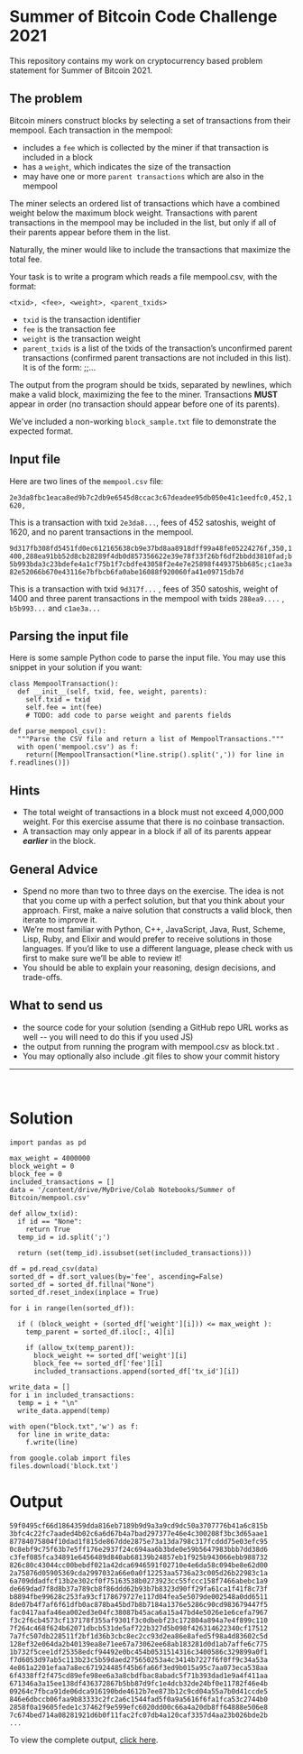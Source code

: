 # Summer of Bitcoin Code Challenge 2021

This repository contains my work on cryptocurrency based problem statement for Summer of Bitcoin 2021.

## The problem

Bitcoin miners construct blocks by selecting a set of transactions from their mempool. Each transaction in the mempool:

- includes a ``` fee ``` which is collected by the miner if that transaction is included in a block
- has a ``` weight ```, which indicates the size of the transaction
- may have one or more ``` parent transactions ``` which are also in the mempool

The miner selects an ordered list of transactions which have a combined weight below the maximum block weight. Transactions with parent transactions in the mempool may be included in the list, but only if all of their parents appear before them in the list.

Naturally, the miner would like to include the transactions that maximize the total fee.

Your task is to write a program which reads a file mempool.csv, with the format:

``` <txid>, <fee>, <weight>, <parent_txids> ```

- ``` txid ``` is the transaction identifier
- ``` fee ``` is the transaction fee
- ``` weight ``` is the transaction weight
- ``` parent_txids ``` is a list of the txids of the transaction’s unconfirmed parent transactions (confirmed parent transactions are not included in this list). It is of the form: <txid1>;<txid2>;...

The output from the program should be txids, separated by newlines, which make a valid block, maximizing the fee to the miner. Transactions **MUST** appear in order (no transaction should appear before one of its parents).

We've included a non-working ``` block_sample.txt ``` file to demonstrate the expected format.
  
## Input file
  
Here are two lines of the ``` mempool.csv ``` file:

``` 2e3da8fbc1eaca8ed9b7c2db9e6545d8ccac3c67deadee95db050e41c1eedfc0,452,1620, ```

This is a transaction with txid ``` 2e3da8... ```, fees of 452 satoshis, weight of 1620, and no parent transactions in the mempool.
  
``` 9d317fb308fd5451fd0ec612165638cb9e37bd8aa8918dff99a48fe05224276f,350,1400,288ea91bb52d8cb28289f4db0d857356622e39e78f33f26bf6df2bbdd3810fad;b5b993bda3c23bdefe4a1cf75b1f7cbdfe43058f2e4e7e25898f449375bb685c;c1ae3a82e52066b670e43116e7bfbcb6fa0abe16088f920060fa41e09715db7d ```
  
This is a transaction with txid ``` 9d317f... ``` , fees of 350 satoshis, weight of 1400 and three parent transactions in the mempool with txids ``` 288ea9.... ``` , ``` b5b993... ``` and ``` c1ae3a... ```


## Parsing the input file
  
Here is some sample Python code to parse the input file. You may use this snippet in your solution if you want:

```
class MempoolTransaction():
  def __init__(self, txid, fee, weight, parents):
    self.txid = txid
    self.fee = int(fee)
    # TODO: add code to parse weight and parents fields

def parse_mempool_csv():
  """Parse the CSV file and return a list of MempoolTransactions."""
  with open('mempool.csv') as f:
    return([MempoolTransaction(*line.strip().split(',')) for line in f.readlines()])
```
  
## Hints

- The total weight of transactions in a block must not exceed 4,000,000 weight. For this exercise assume that there is no coinbase transaction.
- A transaction may only appear in a block if all of its parents appear **_earlier_** in the block.

## General Advice

- Spend no more than two to three days on the exercise. The idea is not that you come up with a perfect solution, but that you think about your approach. First, make a naive solution that constructs a valid block, then iterate to improve it.
- We’re most familiar with Python, C++, JavaScript, Java, Rust, Scheme, Lisp, Ruby, and Elixir and would prefer to receive solutions in those languages. If you’d like to use a different language, please check with us first to make sure we’ll be able to review it!
- You should be able to explain your reasoning, design decisions, and trade-offs.
  
## What to send us

 - the source code for your solution (sending a GitHub repo URL works as well -- you will need to do this if you used JS)
 - the output from running the program with mempool.csv as block.txt .
 - You may optionally also include .git files to show your commit history

<hr>
<br>

# Solution

```
import pandas as pd

max_weight = 4000000
block_weight = 0
block_fee = 0
included_transactions = []
data = '/content/drive/MyDrive/Colab Notebooks/Summer of Bitcoin/mempool.csv'

def allow_tx(id):
  if id == "None":
    return True
  temp_id = id.split(';')

  return (set(temp_id).issubset(set(included_transactions)))

df = pd.read_csv(data)
sorted_df = df.sort_values(by='fee', ascending=False)
sorted_df = sorted_df.fillna("None")
sorted_df.reset_index(inplace = True)

for i in range(len(sorted_df)):

  if ( (block_weight + (sorted_df['weight'][i])) <= max_weight ):
    temp_parent = sorted_df.iloc[:, 4][i]

    if (allow_tx(temp_parent)):
      block_weight += sorted_df['weight'][i]
      block_fee += sorted_df['fee'][i]
      included_transactions.append(sorted_df['tx_id'][i])

write_data = []
for i in included_transactions:
  temp = i + "\n"
  write_data.append(temp)

with open("block.txt",'w') as f:
  for line in write_data:
    f.write(line)

from google.colab import files
files.download('block.txt')
```
                                                             
# Output
                                                             
```
59f0495cf66d1864359dda816eb7189b9d9a3a9cd9dc50a3707776b41a6c815b
3bfc4c22fc7aaded4b02c6a6d67b4a7bad297377e46e4c300208f3bc3d65aae1
87784075804f10dad1f815de867dde2875e73a13da798c317fcddd75e03efc95
0c8ebf9c75f63b7e5ff176e2937f24c694aa6b3bde0e59b5647983bbb7dd38d6
c3fef085fca34891e6456489d840ab68139b24857eb1f925b943066ebb988732
826c80c43044cc00bebdf021a42dca6946591f02710e4e6da58c094be8e62d00
2a75876d05905369cda2997032a66e0a0f12253aa5736a23c005d26b22983c1a
6a709ddadfcf13b2e302cf0f75163538b0273923cc55fccc158f7466abebc1a9
de669dad7f8d8b37a789cb8f86ddd62b93b7b8323d90ff29fa61ca1f41f8c73f
b8894fbe99628c253fa93cf178679727e117d04fea5e5079de002548a0dd6511
8de07b4f7af6f61dfb0ac878ba45bd7b8b7184a1376e5286c90cd983679447f5
fac0417aafa46ea002ed3e04fc38087b45aca6a15a47bd4e5026e1e6cefa7967
f3c2f6cb4573cf137178f355af9301f3c0dbebf23c172804a894a7e4f899c110
7f264c468f624b62071dbcb531de5af722b327d5b098f426314622340cf17512
7a7fc507db228511f2bf1d36b3cbc8ec2cc93d2ea86e8afed5f98a4d83602c5d
128ef32e064da2b40139ea8e71ee67a73062ee68ab183281d0d1ab7affe6c775
1b732f5cee1df25358edcf94492e0bc454b0531514316c3400586c329899a0f1
f7d6053d97ab5c113b23c5b59daed275650253a4c3414b7227f6f0ff9c34a53a
4e861a2201efaa7a8ec671924485f45b6fa66f3ed9b015a95c7aa073eca538aa
6f4338ff2f475cd89efe98ee6a3a8cbdfbac8abadc5f71b393dad1e9a4f411aa
671346a3a15ee138df436372867b5bb87d9fc1e4dcb32de24bf0e11782f46e4b
09264c7fbca91de06dca916190bde4612b7ee873b12c9cd04a55a7b0d41ccde5
846e6dbccb06faa9b83333c2fc2a6c1544fad5f0a9a5616f6fa1fca53c2744b0
2858f0a19605fede1c37462f9e599efc6020dd00c66a4a20db8ff64888e506e8
7c674bed714a08281921d6b0f11fac2fc07db4a120caf3357d4aa23b026bde2b
...
```
                                                             
To view the complete output, <a href="https://github.com/gohil-jay/Summer-of-Bitcoin-2021/blob/main/block.txt">click here</a>.
